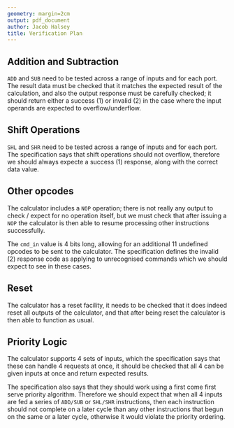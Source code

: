 ```yaml
---
geometry: margin=2cm
output: pdf_document
author: Jacob Halsey
title: Verification Plan
---
```



## Addition and Subtraction

`ADD` and `SUB` need to be tested across a range of inputs and for each port.
The result data must be checked that it matches the expected result of the calculation,
and also the output response must be carefully checked; it should return either a success (1) or invalid (2)
in the case where the input operands are expected to overflow/underflow.

## Shift Operations

`SHL` and `SHR` need to be tested across a range of inputs and for each port. The specification says that shift operations
should not overflow, therefore we should always expecte a success (1) response, along with the correct data value.

## Other opcodes

The calculator includes a `NOP` operation; there is not really any output to check / expect for no operation itself, but we must check that
after issuing a `NOP` the calculator is then able to resume processing other instructions successfully.

The `cmd_in` value is 4 bits long, allowing for an additional 11 undefined opcodes to be sent to the calculator. The specification
defines the invalid (2) response code as applying to unrecognised commands which we should expect to see in these cases.

## Reset

The calculator has a reset facility, it needs to be checked that it does indeed reset all outputs of the calculator,
and that after being reset the calculator is then able to function as usual.

## Priority Logic

The calculator supports 4 sets of inputs, which the specification says that these can handle 4 requests at once, it should be checked that all 4 can be given inputs at once and return expected results.

The specification also says that they should work using a first come first serve priority algorithm.
Therefore we should expect that when all 4 inputs are fed a series of `ADD/SUB` or `SHL/SHR` instructions, then each instruction should not complete on a later cycle than any other instructions that begun on the same or a later cycle, otherwise it would violate the priority ordering.
